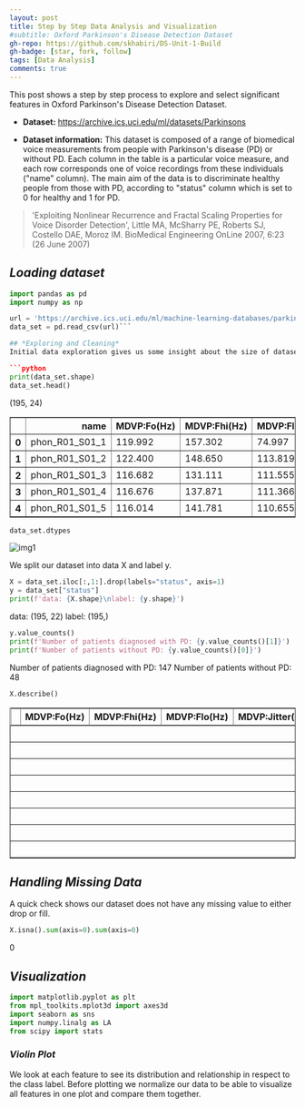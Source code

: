 ```yaml
---
layout: post
title: Step by Step Data Analysis and Visualization
#subtitle: Oxford Parkinson's Disease Detection Dataset
gh-repo: https://github.com/skhabiri/DS-Unit-1-Build
gh-badge: [star, fork, follow]
tags: [Data Analysis]
comments: true
---
```


This post shows a step by step process to explore and select significant features in Oxford Parkinson's Disease Detection Dataset.

* **Dataset:** https://archive.ics.uci.edu/ml/datasets/Parkinsons

* **Dataset information:**
This dataset is composed of a range of biomedical voice measurements from people with Parkinson's disease (PD) or without PD. Each column in the table is a particular voice measure, and each row corresponds one of voice recordings from these individuals ("name" column). The main aim of the data is to discriminate healthy people from those with PD, according to "status" column which is set to 0 for healthy and 1 for PD.
> 'Exploiting Nonlinear Recurrence and Fractal Scaling Properties for Voice Disorder Detection', Little MA, McSharry PE, Roberts SJ, Costello DAE, Moroz IM. BioMedical Engineering OnLine 2007, 6:23 (26 June 2007)

## *Loading dataset*


```python
import pandas as pd
import numpy as np

url = 'https://archive.ics.uci.edu/ml/machine-learning-databases/parkinsons/parkinsons.data'
data_set = pd.read_csv(url)```

## *Exploring and Cleaning*
Initial data exploration gives us some insight about the size of dataset, data types and class labels. Looking at our data reveals that all the features are numeric with a binary class label named "status". We remove the "name" column as it doesn't contain useful information for the purpose of our analysis.

```python
print(data_set.shape)
data_set.head()
```

(195, 24)
<table border="1" class="dataframe" style="overflow-x: scroll;display: block;"><thead><tr style="text-align: right;"><th></th><th>name</th><th>MDVP:Fo(Hz)</th><th>MDVP:Fhi(Hz)</th><th>MDVP:Flo(Hz)</th><th>MDVP:Jitter(%)</th><th>MDVP:Jitter(Abs)</th><th>MDVP:RAP</th><th>MDVP:PPQ</th><th>Jitter:DDP</th><th>MDVP:Shimmer</th><th>MDVP:Shimmer(dB)</th><th>Shimmer:APQ3</th><th>Shimmer:APQ5</th><th>MDVP:APQ</th><th>Shimmer:DDA</th><th>NHR</th><th>HNR</th><th>status</th><th>RPDE</th><th>DFA</th><th>spread1</th><th>spread2</th><th>D2</th><th>PPE</th></tr></thead><tbody><tr><th>0</th><td>phon_R01_S01_1</td><td>119.992</td><td>157.302</td><td>74.997</td><td>0.00784</td><td>0.00007</td><td>0.00370</td><td>0.00554</td><td>0.01109</td><td>0.04374</td><td>0.426</td><td>0.02182</td><td>0.03130</td><td>0.02971</td><td>0.06545</td><td>0.02211</td><td>21.033</td><td>1</td><td>0.414783</td><td>0.815285</td><td>-4.813031</td><td>0.266482</td><td>2.301442</td><td>0.284654</td></tr><tr><th>1</th><td>phon_R01_S01_2</td><td>122.400</td><td>148.650</td><td>113.819</td><td>0.00968</td><td>0.00008</td><td>0.00465</td><td>0.00696</td><td>0.01394</td><td>0.06134</td><td>0.626</td><td>0.03134</td><td>0.04518</td><td>0.04368</td><td>0.09403</td><td>0.01929</td><td>19.085</td><td>1</td><td>0.458359</td><td>0.819521</td><td>-4.075192</td><td>0.335590</td><td>2.486855</td><td>0.368674</td></tr><tr><th>2</th><td>phon_R01_S01_3</td><td>116.682</td><td>131.111</td><td>111.555</td><td>0.01050</td><td>0.00009</td><td>0.00544</td><td>0.00781</td><td>0.01633</td><td>0.05233</td><td>0.482</td><td>0.02757</td><td>0.03858</td><td>0.03590</td><td>0.08270</td><td>0.01309</td><td>20.651</td><td>1</td><td>0.429895</td><td>0.825288</td><td>-4.443179</td><td>0.311173</td><td>2.342259</td><td>0.332634</td></tr><tr><th>3</th><td>phon_R01_S01_4</td><td>116.676</td><td>137.871</td><td>111.366</td><td>0.00997</td><td>0.00009</td><td>0.00502</td><td>0.00698</td><td>0.01505</td><td>0.05492</td><td>0.517</td><td>0.02924</td><td>0.04005</td><td>0.03772</td><td>0.08771</td><td>0.01353</td><td>20.644</td><td>1</td><td>0.434969</td><td>0.819235</td><td>-4.117501</td><td>0.334147</td><td>2.405554</td><td>0.368975</td></tr><tr><th>4</th><td>phon_R01_S01_5</td><td>116.014</td><td>141.781</td><td>110.655</td><td>0.01284</td><td>0.00011</td><td>0.00655</td><td>0.00908</td><td>0.01966</td><td>0.06425</td><td>0.584</td><td>0.03490</td><td>0.04825</td><td>0.04465</td><td>0.10470</td><td>0.01767</td><td>19.649</td><td>1</td><td>0.417356</td><td>0.823484</td><td>-3.747787</td><td>0.234513</td><td>2.332180</td><td>0.410335</td></tr></tbody></table>


```python
data_set.dtypes
```
![img1](/assets/img/post1_dtype.png)

We split our dataset into data X and label y.

```python
X = data_set.iloc[:,1:].drop(labels="status", axis=1)
y = data_set["status"]
print(f'data: {X.shape}\nlabel: {y.shape}')
```

data: (195, 22)
label: (195,)

```python
y.value_counts()
print(f'Number of patients diagnosed with PD: {y.value_counts()[1]}')
print(f'Number of patients without PD: {y.value_counts()[0]}')
```

Number of patients diagnosed with PD: 147
Number of patients without PD: 48

```python
X.describe()
```
<table border="1" class="dataframe">  <thead>    <tr style="overflow-x: scroll;display: block;">      <th></th>      <th>MDVP:Fo(Hz)</th>      <th>MDVP:Fhi(Hz)</th>      <th>MDVP:Flo(Hz)</th>      <th>MDVP:Jitter(Abs)</th>      <th>MDVP:PPQ</th>      <th>MDVP:APQ</th>      <th>NHR</th>      <th>HNR</th>      <th>RPDE</th>      <th>DFA</th>      <th>spread2</th>      <th>D2</th>      <th>PPE</th>    </tr>  </thead>  <tbody>    <tr>      <th>count</th>      <td>195.000000</td>      <td>195.000000</td>      <td>195.000000</td>      <td>195.000000</td>      <td>195.000000</td>      <td>195.000000</td>      <td>195.000000</td>      <td>195.000000</td>      <td>195.000000</td>      <td>195.000000</td>      <td>195.000000</td>      <td>195.000000</td>      <td>195.000000</td>    </tr>    <tr>      <th>mean</th>      <td>154.228641</td>      <td>197.104918</td>      <td>116.324631</td>      <td>0.000044</td>      <td>0.003446</td>      <td>0.024081</td>      <td>0.024847</td>      <td>21.885974</td>      <td>0.498536</td>      <td>0.718099</td>      <td>0.226510</td>      <td>2.381826</td>      <td>0.206552</td>    </tr>    <tr>      <th>std</th>      <td>41.390065</td>      <td>91.491548</td>      <td>43.521413</td>      <td>0.000035</td>      <td>0.002759</td>      <td>0.016947</td>      <td>0.040418</td>      <td>4.425764</td>      <td>0.103942</td>      <td>0.055336</td>      <td>0.083406</td>      <td>0.382799</td>      <td>0.090119</td>    </tr>    <tr>      <th>min</th>      <td>88.333000</td>      <td>102.145000</td>      <td>65.476000</td>      <td>0.000007</td>      <td>0.000920</td>      <td>0.007190</td>      <td>0.000650</td>      <td>8.441000</td>      <td>0.256570</td>      <td>0.574282</td>      <td>0.006274</td>      <td>1.423287</td>      <td>0.044539</td>    </tr>    <tr>      <th>25%</th>      <td>117.572000</td>      <td>134.862500</td>      <td>84.291000</td>      <td>0.000020</td>      <td>0.001860</td>      <td>0.013080</td>      <td>0.005925</td>      <td>19.198000</td>      <td>0.421306</td>      <td>0.674758</td>      <td>0.174351</td>      <td>2.099125</td>      <td>0.137451</td>    </tr>    <tr>      <th>50%</th>      <td>148.790000</td>      <td>175.829000</td>      <td>104.315000</td>      <td>0.000030</td>      <td>0.002690</td>      <td>0.018260</td>      <td>0.011660</td>      <td>22.085000</td>      <td>0.495954</td>      <td>0.722254</td>      <td>0.218885</td>      <td>2.361532</td>      <td>0.194052</td>    </tr>    <tr>      <th>75%</th>      <td>182.769000</td>      <td>224.205500</td>      <td>140.018500</td>      <td>0.000060</td>      <td>0.003955</td>      <td>0.029400</td>      <td>0.025640</td>      <td>25.075500</td>      <td>0.587562</td>      <td>0.761881</td>      <td>0.279234</td>      <td>2.636456</td>      <td>0.252980</td>    </tr>    <tr>      <th>max</th>      <td>260.105000</td>      <td>592.030000</td>      <td>239.170000</td>      <td>0.000260</td>      <td>0.019580</td>      <td>0.137780</td>      <td>0.314820</td>      <td>33.047000</td>      <td>0.685151</td>      <td>0.825288</td>      <td>0.450493</td>      <td>3.671155</td>      <td>0.527367</td>    </tr>  </tbody></table>

## *Handling Missing Data*
A quick check shows our dataset does not have any missing value to either drop or fill. 

```python
X.isna().sum(axis=0).sum(axis=0)
```
0

## *Visualization*

```python
import matplotlib.pyplot as plt
from mpl_toolkits.mplot3d import axes3d 
import seaborn as sns
import numpy.linalg as LA
from scipy import stats
```
### *Violin Plot*
We look at each feature to see its distribution and relationship in respect to the class label. Before plotting we normalize our data to be able to visualize all features in one plot and compare them together.

